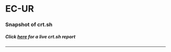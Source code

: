 # EC-UR
### Snapshot of crt.sh
##### Click [here](https://crt.sh/?q=7099A66117825FDABAE48CB19AFE3137D813A0B673FD591D229E261963D3D61B) for a live crt.sh report

---
